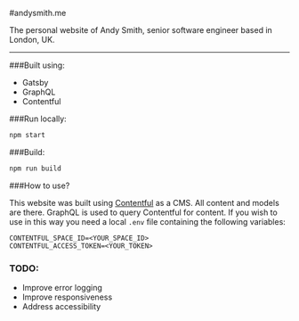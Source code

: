 #andysmith.me

The personal website of Andy Smith, senior software engineer based in London, UK.

______

###Built using:

* Gatsby
* GraphQL
* Contentful

###Run locally:

```bash
npm start
```

###Build:

```bash
npm run build
```



###How to use?

This website was built using [Contentful](https://www.contentful.com/) as a CMS. All content and models are there. GraphQL is used to query Contentful for content. If you wish to use in this way you need a local `.env` file containing the following variables:

``````
CONTENTFUL_SPACE_ID=<YOUR_SPACE_ID>
CONTENTFUL_ACCESS_TOKEN=<YOUR_TOKEN>
``````



### TODO:

- Improve error logging
- Improve responsiveness
- Address accessibility

